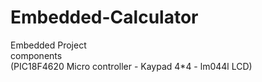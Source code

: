 # Embedded-Calculator
Embedded Project\
components\
(PIC18F4620 Micro controller - Kaypad 4*4 - lm044l LCD)
